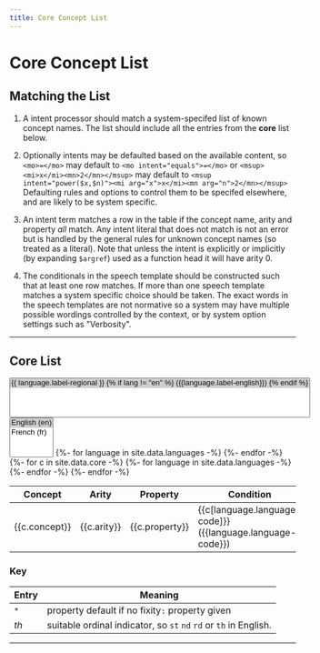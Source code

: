 ```yaml
---
title: Core Concept List
---
```


# Core Concept List


## Matching the List

1. A intent processor should match a system-specifed list of known concept names.
The list should include all the entries from the **core** list below.

2. Optionally intents may be defaulted based on the available content, so `<mo>=</mo>` may default to
`<mo intent="equals">=</mo>` or `<msup><mi>x</mi><mn>2</mn></msup>` may default to
`<msup intent="power($x,$n)"><mi arg="x">x</mi><mn arg="n">2</mn></msup>`
Defaulting rules and options to control them to be specifed elsewhere, and are likely to be system specific.

3. An intent term matches a row in the table if the concept name,
arity and property _all_ match.  Any intent literal that does not match is
not an error but is handled by the general rules for unknown concept
names (so treated as a literal). Note that unless the intent is
explicitly or implicitly (by expanding `$argref`) used as a function
head it will have arity 0.

4. The conditionals in the speech template should be constructed such that at least one row matches.
If more than one speech template matches a system specific choice should be taken.
The exact words in the speech templates are not normative so a system may have multiple possible wordings
controlled by the context, or by system option settings such as "Verbosity".

----

## Core List

<div class="language-switch">
  <select class="language-switch__select" id="myList" multiple>
     <!-- Loop over languages in _data/languages.yml -->
    {%- for language in site.data.languages -%}
        {% assign lang = language.language-code %}
        <option
	  {% if lang == "en" %}
          selected
          {% endif %}
          value="{{lang}}">
            {{ language.label-regional }}
            <!-- Ensures the translation of English is not displayed -->
            {% if lang != "en" %}
              ({{language.label-english}})
            {% endif %}
        </option>
    {%- endfor -%}
  </select>
</div>

<select id="LangSelect" multiple>
  <option value="4" selected>English (en)</option>
  <option value="5">French (fr)</option>
</select>

<style id="langcss">
  tr > *:nth-child(5) {display:none}
</style>


<table>
<thead>
<tr>
<th>Concept</th>
<th>Arity</th>
<th>Property</th>
<th>Condition</th>
{%- for language in site.data.languages -%}
<th>Speech Template ({{language.language-code}})</th> 
{%- endfor -%}
<th>Comments</th>
</tr>
</thead>
<tbody>
{%- for c in site.data.core -%}
<tr>
<td>{{c.concept}}</td>
<td>{{c.arity}}</td>
<td>{{c.property}}</td>
{%- for language in site.data.languages -%}
<td>{{c[language.language-code]}} ({{language.language-code}})</td> 
{%- endfor -%}
<td>{{c.comment}}</td>
</tr>
{%- endfor -%}
</tbody>
</table>


### Key

| Entry | Meaning |
| ---- | ---- |
| `*` | property default if no  fixity`:` property given |
| _th_  | suitable ordinal indicator, so `st`  `nd` `rd` or `th` in English. |

----



<script>
      var LangSelect = document.getElementById('LangSelect');
      var LangCss = document.getElementById('langcss');
      LangSelect.onchange = (event) => {
	 LangCss.textContent='';
     for (var i=0, iLen=LangSelect.options.length; i<iLen; i++) {
    opt = LangSelect.options[i];
    if (opt.selected) {
    } else {
	LangCss.textContent= LangCss.textContent + "tr > *:nth-child(" + opt.value + ") {display:none}";
    }
     }
 }
</script>

